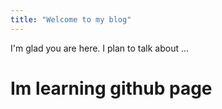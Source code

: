 ```yaml
---
title: "Welcome to my blog"
---
```


I'm glad you are here. I plan to talk about ...
# Im learning github page #
